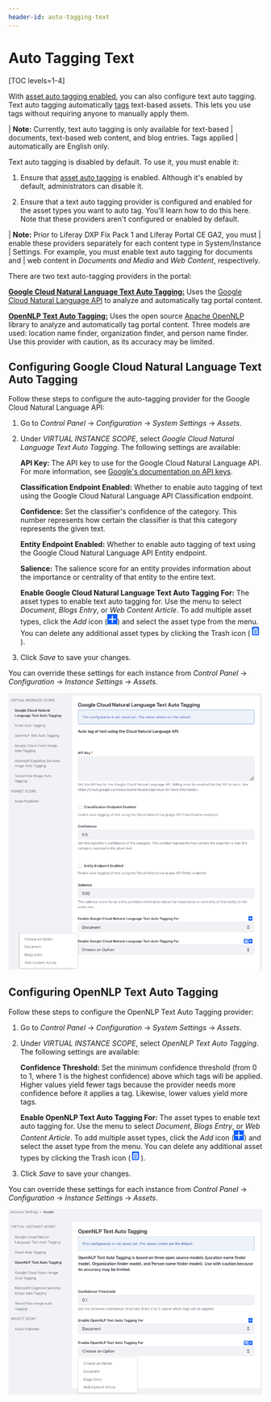 ```yaml
---
header-id: auto-tagging-text
---
```


# Auto Tagging Text

[TOC levels=1-4]

With 
[asset auto tagging enabled](/docs/7-2/user/-/knowledge_base/u/configuring-asset-auto-tagging), 
you can also configure text auto tagging. Text auto tagging automatically 
[tags](/docs/7-2/user/-/knowledge_base/u/tagging-content) 
text-based assets. This lets you use tags without requiring anyone to manually
apply them. 

| **Note:** Currently, text auto tagging is only available for text-based 
| documents, text-based web content, and blog entries. Tags applied 
| automatically are English only. 

Text auto tagging is disabled by default. To use it, you must enable it: 

1.  Ensure that 
    [asset auto tagging](/docs/7-2/user/-/knowledge_base/u/configuring-asset-auto-tagging) 
    is enabled. Although it's enabled by default, administrators can disable it. 

2.  Ensure that a text auto tagging provider is configured and enabled for the 
    asset types you want to auto tag. You'll learn how to do this here. Note 
    that these providers aren't configured or enabled by default. 

| **Note:** Prior to Liferay DXP Fix Pack 1 and Liferay Portal CE GA2, you must 
| enable these providers separately for each content type in System/Instance 
| Settings. For example, you must enable text auto tagging for documents and 
| web content in *Documents and Media* and *Web Content*, respectively. 

There are two text auto-tagging providers in the portal: 

[**Google Cloud Natural Language Text Auto Tagging:**](#configuring-google-cloud-natural-language-text-auto-tagging) 
Uses the 
[Google Cloud Natural Language API](https://cloud.google.com/natural-language/) 
to analyze and automatically tag portal content. 

[**OpenNLP Text Auto Tagging:**](#configuring-opennlp-text-auto-tagging) 
Uses the open source 
[Apache OpenNLP](https://opennlp.apache.org/) 
library to analyze and automatically tag portal content. Three models are used: 
location name finder, organization finder, and person name finder. Use this 
provider with caution, as its accuracy may be limited. 

## Configuring Google Cloud Natural Language Text Auto Tagging

Follow these steps to configure the auto-tagging provider for the Google Cloud 
Natural Language API: 

1.  Go to *Control Panel* &rarr; *Configuration* &rarr; *System Settings* &rarr; 
    *Assets*. 

2.  Under *VIRTUAL INSTANCE SCOPE*, select 
    *Google Cloud Natural Language Text Auto Tagging*. The following settings 
    are available: 

    **API Key:** The API key to use for the Google Cloud Natural Language API. 
    For more information, see 
    [Google's documentation on API keys](https://cloud.google.com/docs/authentication/api-keys). 

    **Classification Endpoint Enabled:** Whether to enable auto tagging of text 
    using the Google Cloud Natural Language API Classification endpoint. 

    **Confidence:** Set the classifier's confidence of the category. This number 
    represents how certain the classifier is that this category represents the 
    given text. 

    **Entity Endpoint Enabled:** Whether to enable auto tagging of text using 
    the Google Cloud Natural Language API Entity endpoint. 

    **Salience:** The salience score for an entity provides information about 
    the importance or centrality of that entity to the entire text. 

    **Enable Google Cloud Natural Language Text Auto Tagging For:** The asset 
    types to enable text auto tagging for. Use the menu to select *Document*, 
    *Blogs Entry*, or *Web Content Article*. To add multiple asset types, click 
    the *Add* icon 
    (![Add](../../../images/icon-add.png)) 
    and select the asset type from the menu. You can delete any additional asset 
    types by clicking the Trash icon 
    (![Trash](../../../images/icon-trash-list.png)).

3.  Click *Save* to save your changes. 

You can override these settings for each instance from *Control Panel* &rarr; 
*Configuration* &rarr; *Instance Settings* &rarr; *Assets*. 

![Figure 1: Configure Google Cloud Natural Language text auto tagging for your portal instances.](../../../images/auto-tagging-text-google.png)

## Configuring OpenNLP Text Auto Tagging

Follow these steps to configure the OpenNLP Text Auto Tagging provider: 

1.  Go to *Control Panel* &rarr; *Configuration* &rarr; *System Settings* &rarr; 
    *Assets*. 

2.  Under *VIRTUAL INSTANCE SCOPE*, select *OpenNLP Text Auto Tagging*. The 
    following settings are available: 

    **Confidence Threshold:** Set the minimum confidence threshold (from 0 to 1, 
    where 1 is the highest confidence) above which tags will be applied. Higher 
    values yield fewer tags because the provider needs more confidence before it 
    applies a tag. Likewise, lower values yield more tags. 

    **Enable OpenNLP Text Auto Tagging For:** The asset types to enable text 
    auto tagging for. Use the menu to select *Document*, *Blogs Entry*, or 
    *Web Content Article*. To add multiple asset types, click the *Add* icon 
    (![Add](../../../images/icon-add.png)) 
    and select the asset type from the menu. You can delete any additional asset 
    types by clicking the Trash icon 
    (![Trash](../../../images/icon-trash-list.png)). 

3.  Click *Save* to save your changes. 

You can override these settings for each instance from *Control Panel* &rarr; 
*Configuration* &rarr; *Instance Settings* &rarr; *Assets*. 

![Figure 2: Configure OpenNLP text auto tagging for your portal instances.](../../../images/auto-tagging-text-open-nlp.png)
